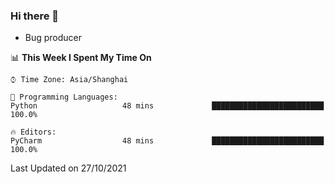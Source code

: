 ### Hi there 👋
* Bug producer
<!--START_SECTION:waka-->
📊 **This Week I Spent My Time On** 

```text
⌚︎ Time Zone: Asia/Shanghai

💬 Programming Languages: 
Python                   48 mins             █████████████████████████   100.0%

🔥 Editors: 
PyCharm                  48 mins             █████████████████████████   100.0%

```


 Last Updated on 27/10/2021
<!--END_SECTION:waka-->
